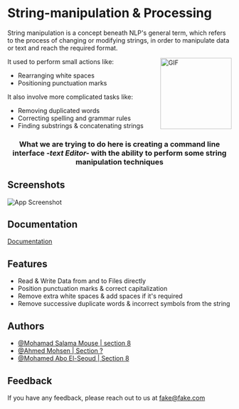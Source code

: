 

# String-manipulation & Processing

 String manipulation is a concept beneath NLP's general term, which refers to the process of changing or modifying strings, in order to manipulate 
data or text and reach the required format.
 <br>


 It used to perform small actions like:
<img align="right" alt="GIF" height="160px" src="https://media.giphy.com/media/du3J3cXyzhj75IOgvA/giphy.gif" /> 
 - Rearranging white spaces
 - Positioning punctuation marks
 


It also involve more complicated tasks like: 
- Removing duplicated words
- Correcting spelling and grammar rules
- Finding substrings & concatenating strings
 

<h3 align="center"> What we are trying to do here is  creating a command line interface <i>-text Editor-</i> with the ability to perform some string manipulation techniques</h3>






## Screenshots

![App Screenshot](https://via.placeholder.com/468x300?text=App+Screenshot+Here)



## Documentation

[Documentation](https://linktodocumentation)


## Features

- Read & Write Data from and to Files directly
- Position punctuation marks & correct capitalization 
- Remove extra white spaces & add spaces if it's required
- Remove successive duplicate words & incorrect symbols from the string


## Authors

- [@Mohamad Salama Mouse | section 8](https://github.com/MohamadSalamaMouse)
- [@Ahmed Mohsen   | Section  ?](https://github.com/PrinceEGY)
- [@Mohamed Abo El-Seoud | Section 8](https://github.com/MAES-Pyramids)


## Feedback

If you have any feedback, please reach out to us at fake@fake.com

